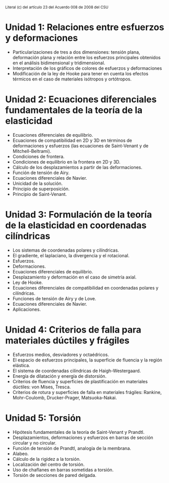 <sub>Literal (c) del artículo 23 del Acuerdo 008 de 2008 del CSU</sub>

# Unidad 1: Relaciones entre esfuerzos y deformaciones

- Particularizaciones de tres a dos dimensiones: tensión plana, deformación plana y relación entre los esfuerzos principales obtenidos en el análisis bidimensional y tridimensional.
- Interpretación de los gráficos de colores de esfuerzos y deformaciones
- Modificación de la ley de Hooke para tener en cuenta los efectos térmicos en el caso de materiales isótropos y ortótropos.

# Unidad 2: Ecuaciones diferenciales fundamentales de la teoría de la elasticidad

- Ecuaciones diferenciales de equilibrio.
- Ecuaciones de compatibilidad en 2D y 3D en términos de deformaciones y esfuerzos (las ecuaciones de Saint-Venant y de  Mitchell-Beltrami).
- Condiciones de frontera.
- Condiciones de equilibrio en la frontera en 2D y 3D.
- Cálculo de los desplazamientos a partir de las deformaciones.
- Función de tensión de Airy.
- Ecuaciones diferenciales de Navier.
- Unicidad de la solución.
- Principio de superposición.
- Principio de Saint-Venant.

# Unidad 3: Formulación de la teoría de la elasticidad en coordenadas cilíndricas
- Los sistemas de coordenadas polares y cilíndricas.
- El gradiente, el laplaciano, la divergencia y el rotacional.
- Esfuerzos.
- Deformaciones.
- Ecuaciones diferenciales de equilibrio.
- Desplazamiento y deformación en el caso de simetría axial.
- Ley de Hooke.
- Ecuaciones diferenciales de compatibilidad en coordenadas polares y cilíndricas.
- Funciones de tensión de Airy y de Love.
- Ecuaciones diferenciales de Navier.
- Aplicaciones.

# Unidad 4: Criterios de falla para materiales dúctiles y frágiles
- Esfuerzos medios, desviadores y octaédricos.
- El espacio de esfuerzos principales, la superficie de fluencia y la región elástica.
- El sistema de coordenadas cilíndricas de Haigh-Westergaard.
- Energía de dilatación y energía de distorsión.
- Criterios de fluencia y superficies de plastificación en materiales dúctiles: von Mises, Tresca.
- Criterios de rotura y superficies de falla en materiales frágiles: Rankine, Mohr-Coulomb, Drucker-Prager, Matsuoka-Nakai.

# Unidad 5: Torsión

- Hipótesis fundamentales de la teoría de Saint-Venant y Prandtl.
- Desplazamientos, deformaciones y esfuerzos en barras de sección circular y no circular.
- Función de tensión de Prandtl, analogía de la membrana.
- Alabeo.
- Cálculo de la rigidez a la torsión.
- Localización del centro de torsión.
- Uso de chaflanes en barras sometidas a torsión.
- Torsión de secciones de pared delgada.

